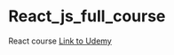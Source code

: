 # React_js_full_course
React course
[Link to Udemy](https://www.udemy.com/course/react-ru/?utm_source=adwords-learn&utm_medium=udemyads&utm_campaign=INTL-AW-PROS-TECH-RU-DSA-RU-RUS_._ci__._sl_RUS_._vi_TECH_._sd_All_._la_RU_._&utm_content=deal4584&utm_term=_._ag_79668233210_._ad_398194737486_._de_c_._dm__._pl__._ti_dsa-484476915510_._li_1001493_._pd__._&gclid=CjwKCAiArY2fBhB9EiwAWqHK6k0nVEQmU-zg1zY0m5bSaz4uZoZf06pLOrilHaFFyOF2eEunfhU_UhoC64oQAvD_BwE)

